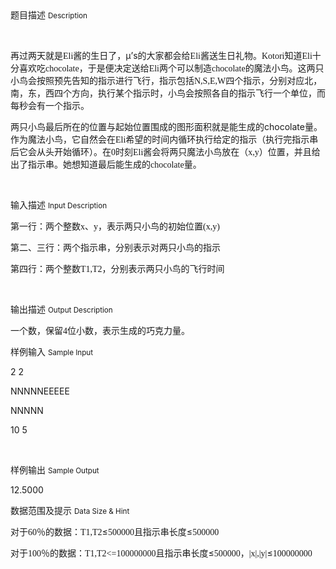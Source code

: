 <div class="panel panel-default">
<div class="area-title">
<span>
题目描述
<small>Description</small>
</span></div>
<div class="panel-body">

<p style=""><span style=""><br></span></p><p style=""><span style="">再过两天就是<span style="font-family: Times New Roman;">Eli</span><span style="">酱的生日了，μ</span></span><span style="">’</span><span style="">s<span style="">的大家都会给</span><span style="font-family: Times New Roman;">Eli</span><span style="">酱送生日礼物。</span><span style="font-family: Times New Roman;">Kotori</span><span style="">知道</span><span style="font-family: Times New Roman;">Eli</span><span style="">十分喜欢吃</span><span style="font-family: Times New Roman;">chocolate</span><span style="">，于是便决定送给</span><span style="font-family: Times New Roman;">Eli</span><span style="">两个可以制造</span><span style="font-family: Times New Roman;">chocolate</span><span style="">的魔法小鸟。这两只小鸟会按照预先告知的指示进行飞行，指示包括</span><span style="font-family: Times New Roman;">N,S,E,W</span><span style="">四个指示，分别对应北，南，东，西四个方向，执行某个指示时，小鸟会按照各自的指示飞行一个单位，而每秒会有一个指示。</span></span></p><p style=""><span style="">两只小鸟最后所在的位置与起始位置围成的图形面积就是能生成的chocolate量。作为魔法小鸟，它自然会在<span style="font-family: Times New Roman;">Eli</span><span style="">希望的时间内循环执行给定的指示（执行完指示串后它会从头开始循环）。在</span><span style="font-family: Times New Roman;">0</span><span style="">时刻</span><span style="font-family: Times New Roman;">Eli</span><span style="">酱会将两只魔法小鸟放在（</span><span style="font-family: Times New Roman;">x,y</span><span style="">）位置，并且给出了指示串。她想知道最后能生成的</span><span style="font-family: Times New Roman;">chocolate</span><span style="">量。</span></span></p><p style=""><span style=""><span style="font-family: Times New Roman;"></span></span></p><p><br></p>

</div>
</div>

<div class="panel panel-default">
<div class="area-title">
<span>
输入描述
<small>Input Description</small>
</span></div>
<div class="panel-body">
<p style=""><span style="">第一行：两个整数<span style="font-family: Times New Roman;">x</span><span style="">、</span><span style="font-family: Times New Roman;">y</span><span style="">，表示两只小鸟的初始位置</span><span style="font-family: Times New Roman;">(x,y)</span></span></p><p style=""><span style="">第二、</span><span style="">三行：两个指示串，分别表示对两只小鸟的指示</span></p><p style=""><span style="">第四行：两个整数<span style="font-family: Times New Roman;">T1,T2</span><span style="">，分别表示两只小鸟的飞行时间</span></span></p><p><br></p>

</div>
</div>
<div  class="panel panel-default">
<div class="area-title">
<span>
输出描述
<small>Output Description</small>
</span></div>
<div class="panel-body">

<p><span style=";font-family:宋体;font-size:14px">一个数，保留<span style="font-family:Times New Roman">4</span><span style="font-family:宋体">位小数，表示生成的巧克力量。</span></span></p>

</div>
</div>


<div class="panel panel-default">
<div class="area-title">
<span>
样例输入
<small>Sample Input</small>
</span></div>
<div class="panel-body">
<p style=""><span style="">2 2</span></p><p style=""><span style="">NNNNNEEEEE</span></p><p style=""><span style="">NNNNN</span></p><p style=""><span style="">10 5</span></p><p><br></p>

</div>
</div>

<div class="panel panel-default">
<div class="area-title">
<span>
样例输出
<small>Sample Output</small>
</span></div>
<div class="panel-body">
<p><span style="">12.5000</span></p>

</div>
</div>

<div class="panel panel-default">
<div class="area-title">
<span>
数据范围及提示
<small>Data Size & Hint</small>
</span></div>
<div class="panel-body">
<p style=""><span style="">对于<span style="font-family: Times New Roman;">60</span><span style="">％的数据：</span><span style="font-family: Times New Roman;">T1,T2</span><span style="">≤</span><span style="font-family: Times New Roman;">500000</span><span style="">且指示串长度≤</span><span style="font-family: Times New Roman;">500000</span></span></p><p style=""><span style="">对于<span style="font-family: Times New Roman;">100</span><span style="">％的数据：</span><span style="font-family: Times New Roman;">T1,T2&lt;=100000000</span><span style="">且指示串长度≤</span><span style="font-family: Times New Roman;">500000</span><span style="">，</span><span style="font-family: Times New Roman;">|x|,|y|</span><span style="">≤</span><span style="font-family: Times New Roman;">100000000</span></span></p><p><br></p>
</div>
</div>